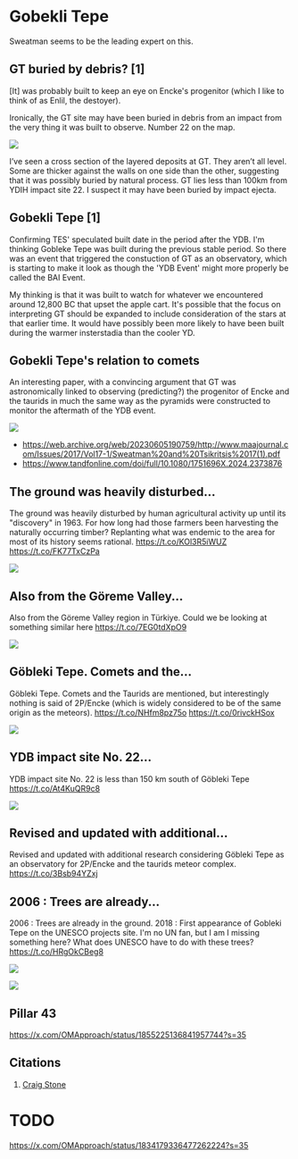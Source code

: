 # Gobekli Tepe

Sweatman seems to be the leading expert on this.

## GT buried by debris? [1]

[It] was probably built to keep an eye on Encke's progenitor (which I like to think of as Enlil, the destoyer).

Ironically, the GT site may have been buried in debris from an impact from the very thing it was built to observe. Number 22 on the map.

![](img/gt1.jpg)

I’ve seen a cross section of the layered deposits at GT. They aren’t all level. Some are thicker against the walls on one side than the other, suggesting that it was possibly buried by natural process. GT lies less than 100km from YDIH impact site 22. I suspect it may have been buried by impact ejecta.

## Gobekli Tepe [1]

Confirming TES' speculated built date in the period after the YDB. I'm thinking Gobleke Tepe was built during the previous stable period. So there was an event that triggered the constuction of GT as an observatory, which is starting to make it look as though the 'YDB Event' might more properly be called the BAI Event.

My thinking is that it was built to watch for whatever we encountered around 12,800 BC that upset the apple cart. It's possible that the focus on interpreting GT should be expanded to include consideration of the stars at that earlier time. It would have possibly been more likely to have been built during the warmer insterstadia than the cooler YD.

## Gobekli Tepe's relation to comets

An interesting paper, with a convincing argument that GT was astronomically linked to observing (predicting?) the progenitor of Encke and the taurids in much the same way as the pyramids were constructed to monitor the aftermath of the YDB event.

![](img/sweatman-gobekli-tepe.jpg)

- https://web.archive.org/web/20230605190759/http://www.maajournal.com/Issues/2017/Vol17-1/Sweatman%20and%20Tsikritsis%2017(1).pdf
- https://www.tandfonline.com/doi/full/10.1080/1751696X.2024.2373876

## The ground was heavily disturbed...

The ground was heavily disturbed by human agricultural activity up until its "discovery" in 1963. For how long had those farmers been harvesting the naturally occurring timber? Replanting what was endemic to the area for most of its history seems rational. https://t.co/KOl3R5iWUZ https://t.co/FK77TxCzPa

![](img/1800987201871786227-GP5jmuKWEAA7mPH.png)

## Also from the Göreme Valley...

Also from the Göreme Valley region in Türkiye. Could we be looking at something similar here https://t.co/7EG0tdXpO9

![](img/1825606634904891840-GVXbXA3W8AAqWlJ.jpg)

## Göbleki Tepe. Comets and the...

Göbleki Tepe. Comets and the Taurids are mentioned, but interestingly nothing is said of 2P/Encke (which is widely considered to be of the same origin as the meteors). https://t.co/NHfm8pz75o https://t.co/0rivckHSox

![](img/1820895143156969898-GUUcOwoXsAA9a_e.jpg)

## YDB impact site No. 22...

YDB impact site No. 22 is less than 150 km south of Göbleki Tepe https://t.co/At4KuQR9c8

![](img/1804969444701098375-GQyKIUvWgAAi9M_.png)

## Revised and updated with additional...

Revised and updated with additional research considering Göbleki Tepe as an observatory for 2P/Encke and the taurids meteor complex. https://t.co/3Bsb94YZxj

## 2006 : Trees are already...

2006 : Trees are already in the ground. 2018 : First appearance of Gobleki Tepe on the UNESCO projects site. I'm no UN fan, but I am I missing something here? What does UNESCO have to do with these trees? https://t.co/HRgOkCBeg8

![](img/1801231774904631638-GP9CC9cXIAAgRLo.jpg)

![](img/1801231774904631638-GP9CSC5XYAAEU6w.png)

## Pillar 43

https://x.com/OMApproach/status/1855225136841957744?s=35

## Citations

1. [Craig Stone](https://nobulart.com)

# TODO

https://x.com/OMApproach/status/1834179336477262224?s=35